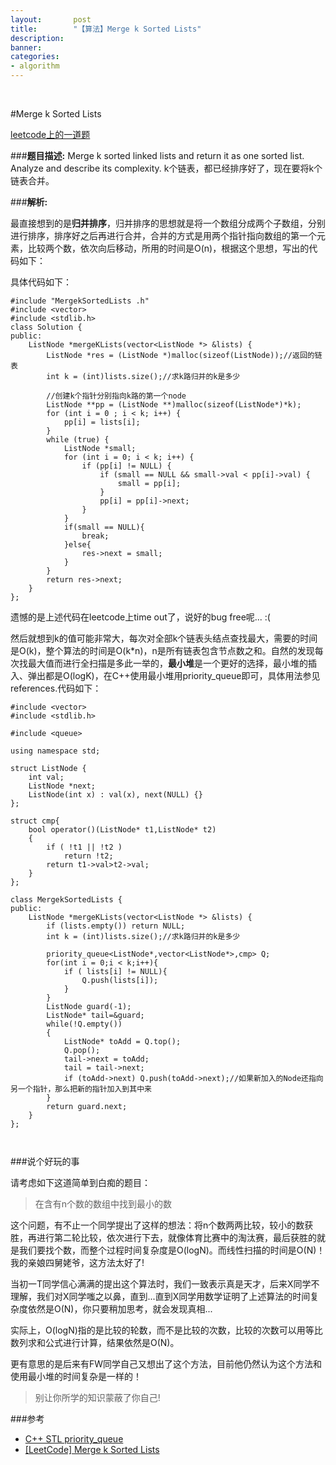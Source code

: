 ```yaml
---
layout:       post
title:        "【算法】Merge k Sorted Lists"
description: 
banner: 
categories: 
- algorithm
---
```


<br />

#Merge k Sorted Lists

[leetcode上的一道题](http://oj.leetcode.com/problems/merge-k-sorted-lists/)

###**题目描述:** 
Merge k sorted linked lists and return it as one sorted list. Analyze and describe its complexity. k个链表，都已经排序好了，现在要将k个链表合并。

###**解析:**

最直接想到的是**归并排序**，归并排序的思想就是将一个数组分成两个子数组，分别进行排序，排序好之后再进行合并，合并的方式是用两个指针指向数组的第一个元素，比较两个数，依次向后移动，所用的时间是O(n)，根据这个思想，写出的代码如下：


具体代码如下：

```
#include "MergekSortedLists .h"
#include <vector>
#include <stdlib.h>
class Solution {
public:
    ListNode *mergeKLists(vector<ListNode *> &lists) {
        ListNode *res = (ListNode *)malloc(sizeof(ListNode));//返回的链表
        int k = (int)lists.size();//求k路归并的k是多少
        
        //创建k个指针分别指向k路的第一个node
        ListNode **pp = (ListNode **)malloc(sizeof(ListNode*)*k);
        for (int i = 0 ; i < k; i++) {
            pp[i] = lists[i];
        }
        while (true) {
            ListNode *small;
            for (int i = 0; i < k; i++) {
                if (pp[i] != NULL) {
                    if (small == NULL && small->val < pp[i]->val) {
                        small = pp[i];
                    }
                    pp[i] = pp[i]->next;
                }
            }
            if(small == NULL){
                break;
            }else{
                res->next = small;
            }
        }
        return res->next;
    }
};

```

遗憾的是上述代码在leetcode上time out了，说好的bug free呢... :(

然后就想到k的值可能非常大，每次对全部k个链表头结点查找最大，需要的时间是O(k)，整个算法的时间是O(k*n)，n是所有链表包含节点数之和。自然的发现每次找最大值而进行全扫描是多此一举的，**最小堆**是一个更好的选择，最小堆的插入、弹出都是O(logK)，在C++使用最小堆用priority_queue即可，具体用法参见references.代码如下：

```
#include <vector>
#include <stdlib.h>

#include <queue>

using namespace std;

struct ListNode {
    int val;
    ListNode *next;
    ListNode(int x) : val(x), next(NULL) {}
};

struct cmp{
    bool operator()(ListNode* t1,ListNode* t2)
    {
        if ( !t1 || !t2 )
            return !t2;
        return t1->val>t2->val;
    }
};

class MergekSortedLists {
public:
    ListNode *mergeKLists(vector<ListNode *> &lists) {
        if (lists.empty()) return NULL;
        int k = (int)lists.size();//求k路归并的k是多少
        
        priority_queue<ListNode*,vector<ListNode*>,cmp> Q;
        for(int i = 0;i < k;i++){
            if ( lists[i] != NULL){
                Q.push(lists[i]);
            }
        }
        ListNode guard(-1);
        ListNode* tail=&guard;
        while(!Q.empty())
        {
            ListNode* toAdd = Q.top();
            Q.pop();
            tail->next = toAdd;
            tail = tail->next;
            if (toAdd->next) Q.push(toAdd->next);//如果新加入的Node还指向另一个指针，那么把新的指针加入到其中来
        }
        return guard.next;
    }
};



```

###说个好玩的事

请考虑如下这道简单到白痴的题目：
> 在含有n个数的数组中找到最小的数

这个问题，有不止一个同学提出了这样的想法：将n个数两两比较，较小的数获胜，再进行第二轮比较，依次进行下去，就像体育比赛中的淘汰赛，最后获胜的就是我们要找个数，而整个过程时间复杂度是O(logN)。而线性扫描的时间是O(N)！我的亲娘四舅姥爷，这方法太好了!

当初一T同学信心满满的提出这个算法时，我们一致表示真是天才，后来X同学不理解，我们对X同学嗤之以鼻，直到...直到X同学用数学证明了上述算法的时间复杂度依然是O(N)，你只要稍加思考，就会发现真相...

实际上，O(logN)指的是比较的轮数，而不是比较的次数，比较的次数可以用等比数列求和公式进行计算，结果依然是O(N)。

更有意思的是后来有FW同学自己又想出了这个方法，目前他仍然认为这个方法和使用最小堆的时间复杂是一样的！

> 别让你所学的知识蒙蔽了你自己!

###参考
- [C++ STL priority_queue](http://blog.csdn.net/sup_heaven/article/details/8036982)
- [[LeetCode] Merge k Sorted Lists](http://blog.csdn.net/a83610312/article/details/9565541)